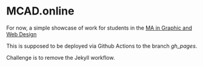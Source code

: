 # MCAD.online

For now, a simple showcase of work for students in the [MA in Graphic and Web Design](https://mcad.edu/magwd)

This is supposed to be deployed via Github Actions to the branch _gh_pages_.

Challenge is to remove the Jekyll workflow.
